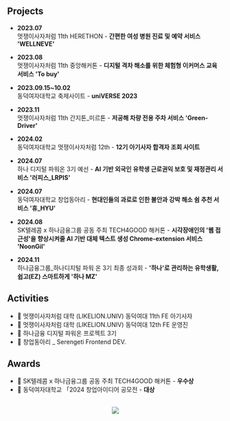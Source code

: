 ## Projects

- **2023.07**  
  멋쟁이사자처럼 11th HERETHON - **간편한 여성 병원 진료 및 예약 서비스 'WELLNEVE'**

- **2023.08**  
  멋쟁이사자처럼 11th 중앙해커톤 - **디지털 격차 해소를 위한 체험형 이커머스 교육 서비스 'To buy'**

- **2023.09.15~10.02**  
  동덕여자대학교 축제사이트 - **uniVERSE 2023**

- **2023.11**  
  멋쟁이사자처럼 11th 간지톤_미르톤 - **저공해 차량 전용 주차 서비스 'Green-Driver'**

- **2024.02**  
  동덕여자대학교 멋쟁이사자처럼 12th - **12기 아기사자 합격자 조회 사이트**

- **2024.07**  
  하나 디지털 파워온 3기 예선 - **AI 기반 외국인 유학생 근로권익 보호 및 재정관리 서비스 '러피스_LRPIS'**

- **2024.07**  
  동덕여자대학교 창업동아리 - **현대인들의 과로로 인한 불안과 강박 해소 쉼 추천 서비스 '휴_HYU'**

- **2024.08**  
  SK텔레콤 x 하나금융그룹 공동 주최 TECH4GOOD 해커톤 - **시각장애인의 '웹 접근성'을 향상시켜줄 AI 기반 대체 텍스트 생성 Chrome-extension 서비스 'NoonGil'**

- **2024.11**  
  하나금융그룹_하나디지털 파워 온 3기 최종 성과회 - **'하나'로 관리하는 유학생활, 쉽고(EZ) 스마트하게 '하나 MZ'**

## Activities

- 🦁 멋쟁이사자처럼 대학 (LIKELION.UNIV) 동덕여대 11th FE 아기사자
- 🦁 멋쟁이사자처럼 대학 (LIKELION.UNIV) 동덕여대 12th FE 운영진
- 🏦 하나금융 디지털 파워온 프로젝트 3기
- 💼 창업동아리 _ Serengeti Frontend DEV.
  

## Awards

- 🥇 SK텔레콤 x 하나금융그룹 공동 주최 TECH4GOOD 해커톤 - **우수상**
- 🥇 동덕여자대학교  「2024 창업아이디어 공모전 - **대상**


<div align="center">
 <br/>
 <a href="https://hits.seeyoufarm.com"><img src="https://hits.seeyoufarm.com/api/count/incr/badge.svg?url=https%3A%2F%2Fgithub.com%2FOHseugyeon&count_bg=%23A9D08B&title_bg=%23C286E8&icon=react.svg&icon_color=%231061D7&title=hits&edge_flat=false"/></a>

</div>
